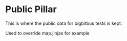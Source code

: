 # Public Pillar 

This is where the public data for bigbitbus tests is kept.

Used to override map.jinjas for example
